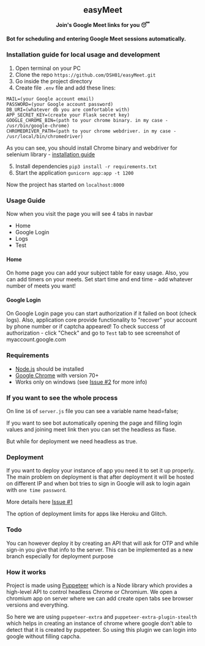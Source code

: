 <h2 align="center">easyMeet</h2>
<p align="center"><b>Join's Google Meet links for you 😴</b></p>

#### Bot for scheduling and entering Google Meet sessions automatically.

### Installation guide for local usage and development
1. Open terminal on your PC
2. Clone the repo `https://github.com/DSH01/easyMeet.git`
3. Go inside the project directory
4. Create file `.env` file and add these lines:
```
MAIL=(your Google account email)
PASSWORD=(your Google account password)
DB_URI=(whatever db you are comfortable with)
APP_SECRET_KEY=(create your Flask secret key)
GOOGLE_CHROME_BIN=(path to your chrome binary. in my case - /usr/bin/google-chrome)
CHROMEDRIVER_PATH=(path to your chrome webdriver. in my case - /usr/local/bin/chromedriver)
```
As you can see, you should install Chrome binary and webdriver for selenium library - [installation guide](https://chromedriver.chromium.org/getting-started)

5. Install dependencies `pip3 install -r requirements.txt`
6. Start the application `gunicorn app:app -t 1200`

Now the project has started on `localhost:8000`

### Usage Guide
Now when you visit the page you will see 4 tabs in navbar 
- Home
- Google Login
- Logs
- Test

#### Home
On home page you can add your subject table for easy usage.
Also, you can add timers on your meets. Set start time and end time - add whatever number of meets you want!

#### Google Login
On Google Login page you can start authorization if it failed on boot (check logs).
Also, application core provide functionality to "recover" your account by phone number or if captcha appeared!
To check success of authorization - click "Check" and go to `Test` tab to see screenshot of myaccount.google.com

### Requirements
- [Node.js](https://nodejs.org/en/download/) should be installed
- [Google Chrome](https://www.google.com/intl/en_in/chrome/) with version 70+
- Works only on windows (see [Issue #2](https://github.com/AmanRaj1608/Google-Meet-Scheduler/issues/8) for more info)

### If you want to see the whole process
On line `16` of `server.js` file you can see a variable name head=false;

If you want to see bot automatically opening the page and filling login values and joining meet link then you can set the headless as flase.

But while for deployment we need headless as true.


### Deployment

If you want to deploy your instance of app you need it to set it up properly.
The main problem on deployment is that after deployment it will be hosted on different IP and when bot tries to sign in Google will ask to login again with `one time password`. 

More details here [Issue #1](https://github.com/AmanRaj1608/Google-Meet-Scheduler/issues/1)

The option of deployment limits for apps like Heroku and Glitch. 


### Todo

You can however deploy it by creating an API that will ask for OTP and while sign-in you give that info to the server.
This can be implemented as a new branch especially for deployment purpose

### How it works
Project is made using [Puppeteer](https://developers.google.com/web/tools/puppeteer) which is a Node library which provides a high-level API to control headless Chrome or Chromium. We open a chromium app on server where we can add create open tabs see browser versions and everything.

So here we are using `puppeteer-extra` and `puppeteer-extra-plugin-stealth` which helps in creating an instance of chrome where google don't able to detect that it is created by puppeteer. So using this plugin we can login into google without filling capcha.
